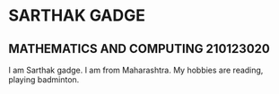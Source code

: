 # SARTHAK GADGE
## MATHEMATICS AND COMPUTING 210123020
I am Sarthak gadge. I am from Maharashtra. My hobbies are reading, playing badminton.
